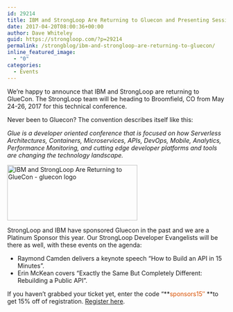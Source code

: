 ```yaml
---
id: 29214
title: IBM and StrongLoop Are Returning to Gluecon and Presenting Sessions
date: 2017-04-20T08:00:36+00:00
author: Dave Whiteley
guid: https://strongloop.com/?p=29214
permalink: /strongblog/ibm-and-strongloop-are-returning-to-gluecon/
inline_featured_image:
  - "0"
categories:
  - Events
---
```

We&#8217;re happy to announce that IBM and StrongLoop are returning to GlueCon. The StrongLoop team will be heading to Broomfield, CO from May 24-26, 2017 for this technical conference.

Never been to Gluecon? The convention describes itself like this:

_Glue is a developer­ oriented conference that is focused on how Serverless Architectures, Containers, Microservices, APIs, DevOps, Mobile, Analytics, Performance Monitoring, and cutting edge developer platforms and tools are changing the technology landscape._

<!--more-->

[<img class="aligncenter wp-image-29219 size-medium" src="{{site.url}}/blog-assets/2017/04/gluecon-2017-logo-1-300x128.png" alt="IBM and StrongLoop Are Returning to GlueCon - gluecon logo" width="300" height="128"  />]({{site.url}}/blog-assets/2017/04/gluecon-2017-logo-1.png)

StrongLoop and IBM have sponsored Gluecon in the past and we are a Platinum Sponsor this year. Our StrongLoop Developer Evangelists will be there as well, with these events on the agenda:

  * Raymond Camden delivers a keynote speech &#8220;How to Build an API in 15 Minutes&#8221;.
  * Erin McKean covers &#8220;Exactly the Same But Completely Different: Rebuilding a Public API&#8221;.

If you haven&#8217;t grabbed your ticket yet, enter the code &#8220;**<span style="color: #d95000;">sponsors15&#8243; </span>**to get 15% off of registration. [Register here](https://www.eventbrite.com/e/gluecon-2017-tickets-28526788392).

&nbsp;
